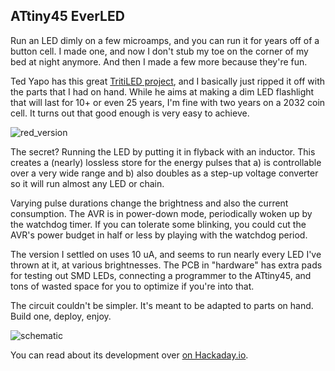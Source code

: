 ## ATtiny45 EverLED

Run an LED dimly on a few microamps, and you can run it for years off of a button cell.  I made one, and now I don't stub my toe on the corner of my bed at night anymore.  And then I made a few more because they're fun.

Ted Yapo has this great [TritiLED project](https://hackaday.io/project/11864-tritiled), and I basically just ripped it off with the parts that I had on hand.  While he aims at making a dim LED flashlight that will last for 10+ or even 25 years, I'm fine with two years on a 2032 coin cell.  It turns out that good enough is very easy to achieve.

![red_version](https://raw.githubusercontent.com/hexagon5un/everled/master/docs/DSCF9903.JPG)

The secret? Running the LED by putting it in flyback with an inductor.  This creates a (nearly) lossless store for the energy pulses that a) is controllable over a very wide range and b) also doubles as a step-up voltage converter so it will run almost any LED or chain. 

Varying pulse durations change the brightness and also the current consumption.  The AVR is in power-down mode, periodically woken up by the watchdog timer.  If you can tolerate some blinking, you could cut the AVR's power budget in half or less by playing with the watchdog period.  

The version I settled on uses 10 uA, and seems to run nearly every LED I've thrown at it, at various brightnesses.  The PCB in "hardware" has extra pads for testing out SMD LEDs, connecting a programmer to the ATtiny45, and tons of wasted space for you to optimize if you're into that.

The circuit couldn't be simpler.  It's meant to be adapted to parts on hand.  Build one, deploy, enjoy.  

![schematic](https://raw.githubusercontent.com/hexagon5un/everled/master/docs/everled.png)

You can read about its development over [on Hackaday.io](https://hackaday.io/project/25584-attiny45-everled).


